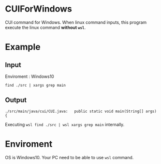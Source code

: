 # CUIForWindows
CUI command for Windows. When linux command inputs, this program execute the linux command **without `wsl`**.

# Example
## Input
Enviroment : Windows10
```
find ./src | xargs grep main
```
## Output
```
./src/main/java/cui/CUI.java:	public static void main(String[] args) {
```
Executing `wsl find ./src | wsl xargs grep main` internally.


# Enviroment
OS is Windows10.
Your PC need to be able to use `wsl` command.
